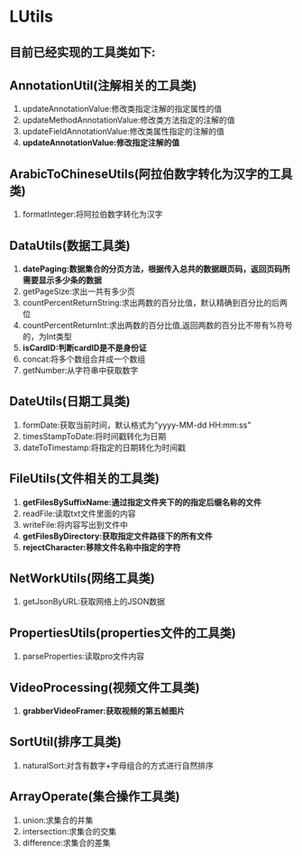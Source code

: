 # LUtils
## 目前已经实现的工具类如下:

## AnnotationUtil(注解相关的工具类)
1. updateAnnotationValue:修改类指定注解的指定属性的值
2. updateMethodAnnotationValue:修改类方法指定的注解的值
3. updateFieldAnnotationValue:修改类属性指定的注解的值
4. **updateAnnotationValue:修改指定注解的值**

## ArabicToChineseUtils(阿拉伯数字转化为汉字的工具类)
1. formatInteger:将阿拉伯数字转化为汉字

## DataUtils(数据工具类)
1. **datePaging:数据集合的分页方法，根据传入总共的数据跟页码，返回页码所需要显示多少条的数据**
2. getPageSize:求出一共有多少页
3. countPercentReturnString:求出两数的百分比值，默认精确到百分比的后两位
4. countPercentReturnInt:求出两数的百分比值,返回两数的百分比不带有%符号的，为Int类型
5. **isCardID:判断cardID是不是身份证**
6. concat:将多个数组合并成一个数组
7. getNumber:从字符串中获取数字

## DateUtils(日期工具类)
1. formDate:获取当前时间，默认格式为"yyyy-MM-dd HH:mm:ss"
2. timesStampToDate:将时间戳转化为日期
3. dateToTimestamp:将指定的日期转化为时间戳

## FileUtils(文件相关的工具类)
1. **getFilesBySuffixName:通过指定文件夹下的的指定后缀名称的文件**
2. readFile:读取txt文件里面的内容
3. writeFile:将内容写出到文件中
4. **getFilesByDirectory:获取指定文件路径下的所有文件**
5. **rejectCharacter:移除文件名称中指定的字符**

## NetWorkUtils(网络工具类)
1. getJsonByURL:获取网络上的JSON数据

## PropertiesUtils(properties文件的工具类)
1. parseProperties:读取pro文件内容

## VideoProcessing(视频文件工具类)
1. **grabberVideoFramer:获取视频的第五帧图片**

## SortUtil(排序工具类)
1. naturalSort:对含有数字+字母组合的方式进行自然排序

## ArrayOperate(集合操作工具类)
1. union:求集合的并集
2. intersection:求集合的交集
3. difference:求集合的差集